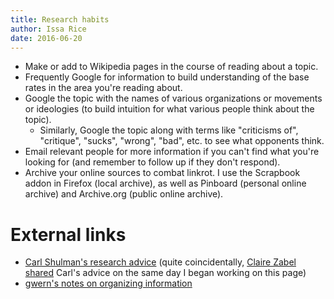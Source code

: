 ```yaml
---
title: Research habits
author: Issa Rice
date: 2016-06-20
---
```


- Make or add to Wikipedia pages in the course of reading about a topic.
- Frequently Google for information to build understanding of the base rates in the area you're reading about.
- Google the topic with the names of various organizations or movements or ideologies (to build intuition for what various people think about the topic).
    - Similarly, Google the topic along with terms like "criticisms of", "critique", "sucks", "wrong", "bad", etc. to see what opponents think.
- Email relevant people for more information if you can't find what you're looking for (and remember to follow up if they don't respond).
- Archive your online sources to combat linkrot.
I use the Scrapbook addon in Firefox (local archive), as well as Pinboard (personal online archive) and Archive.org (public online archive).

# External links

- [Carl Shulman's research advice](https://docs.google.com/document/d/1_yuuheVqp1quDfkuRcpoW_HO7jPaI7QnRjF1zl_VovU/edit) (quite coincidentally, [Claire Zabel shared](https://www.facebook.com/claire.zabel/posts/10210316635098601) Carl's advice on the same day I began working on this page)
- [gwern's notes on organizing information](https://www.gwern.net/About#information-organizing)

